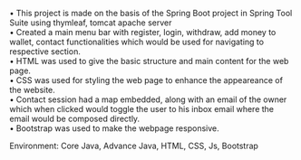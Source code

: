 •	This project is made on the basis of the Spring Boot project in Spring Tool Suite using thymleaf, tomcat apache server               
•	Created a main menu bar with register, login, withdraw, add money to wallet, contact functionalities which would be used for navigating to respective section.           
•	HTML was used to give the basic structure and main content for the web page.                                      
•	CSS was used for styling the web page to enhance the appeareance of the website.                               
•	Contact session had a map embedded, along with an email of the owner which when clicked would toggle the user to his inbox  email where the email would be composed directly.  
•	Bootstrap was used to make the webpage responsive.                                   

Environment: Core Java, Advance Java, HTML, CSS, Js, Bootstrap
